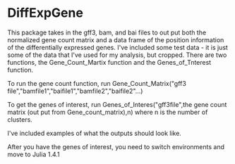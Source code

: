 # DiffExpGene

This package takes in the gff3, bam, and bai files to out put both the normalized gene count matrix and a data frame of the position information of the differentially expressed genes. I've included some test data - it is just some of the data that I've used for my analysis, but cropped. There are two functions, the Gene_Count_Martix function and the Genes_of_Tnterest function. 

To run the gene count function, run Gene_Count_Matrix("gff3 file","bamfile1","baifile1","bamfile2","baifile2"...) 

To get the genes of interest, run Genes_of_Interes("gff3file",the gene count matrix (out put from Gene_count_matrix),n) where n is the number of clusters. 

I've included examples of what the outputs should look like. 

After you have the genes of interest, you need to switch environments and move to Julia 1.4.1 
